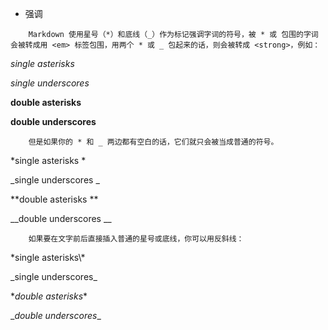 * 强调
>
        Markdown 使用星号（*）和底线（_）作为标记强调字词的符号，被 * 或 包围的字词会被转成用 <em> 标签包围，用两个 * 或 _ 包起来的话，则会被转成 <strong>，例如：

*single asterisks*

_single underscores_

**double asterisks**

__double underscores__

        但是如果你的 * 和 _ 两边都有空白的话，它们就只会被当成普通的符号。

*single asterisks *  

_single underscores _  

**double asterisks **  

__double underscores __  

        如果要在文字前后直接插入普通的星号或底线，你可以用反斜线：

\*single asterisks\\*

\_single underscores\_

\**double asterisks**

\__double underscores__

